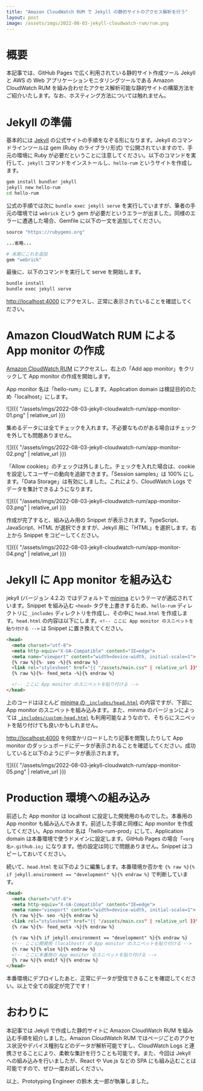 ```yaml
---
title: "Amazon CloudWatch RUM で Jekyll の静的サイトのアクセス解析を行う"
layout: post
image: /assets/imgs/2022-08-03-jekyll-cloudwatch-rum/rum.png
---
```


# 概要

本記事では、GitHub Pages で広く利用されている静的サイト作成ツール Jekyll と AWS の Web アプリケーションモニタリングツールである Amazon CloudWatch RUM を組み合わせたアクセス解析可能な静的サイトの構築方法をご紹介いたします。なお、ホスティング方法については触れません。

<!--more-->

# Jekyll の準備

基本的には [Jekyll](http://jekyllrb-ja.github.io/) の公式サイトの手順をなぞる形になります。Jekyll のコマンドラインツールは gem (Ruby のライブラリ形式) で公開されていますので、手元の環境に Ruby が必要だということに注意してください。以下のコマンドを実行して、`jekyll` コマンドをインストールし、`hello-rum` というサイトを作成します。
```bash
gem install bundler jekyll
jekyll new hello-rum
cd hello-rum
```

公式の手順では次に `bundle exec jekyll serve` を実行していますが、筆者の手元の環境では `webrick` という gem が必要だというエラーが出ました。同様のエラーに遭遇した場合、Gemfile に以下の一文を追加してください。
```ruby
source "https://rubygems.org"

...省略...

# 末尾にこれを追加
gem "webrick"
```

最後に、以下のコマンドを実行して serve を開始します。
```bash
bundle install
bundle exec jekyll serve
```

[http://localhost:4000](http://localhost:4000) にアクセスし、正常に表示されていることを確認してください。

# Amazon CloudWatch RUM による App monitor の作成

[Amazon CloudWatch RUM](https://console.aws.amazon.com/cloudwatch/home#rum:dashboard?tab=overview) にアクセスし、右上の「Add app monitor」をクリックして App monitor の作成を開始します。

App monitor 名は「hello-rum」にします。Application domain は検証目的のため「localhost」にします。

![]({{ "/assets/imgs/2022-08-03-jekyll-cloudwatch-rum/app-monitor-01.png" | relative_url }})

集めるデータには全てチェックを入れます。不必要なものがある場合はチェックを外しても問題ありません。

![]({{ "/assets/imgs/2022-08-03-jekyll-cloudwatch-rum/app-monitor-02.png" | relative_url }})

「Allow cookies」のチェックは外しました。チェックを入れた場合は、cookie を設定してユーザーの動向を追跡できます。「Session samples」は 100% にします。「Data Storage」は有効にしました。これにより、CloudWatch Logs でデータを集計できるようになります。

![]({{ "/assets/imgs/2022-08-03-jekyll-cloudwatch-rum/app-monitor-03.png" | relative_url }})

作成が完了すると、組み込み用の Snippet が表示されます。TypeScript、JavaScript、HTML が選択できますが、Jekyll 用に「HTML」を選択します。右上から Snippet をコピーしてください。

![]({{ "/assets/imgs/2022-08-03-jekyll-cloudwatch-rum/app-monitor-04.png" | relative_url }})

# Jekyll に App monitor を組み込む

jekyll (バージョン 4.2.2) ではデフォルトで [minima](https://github.com/jekyll/minima) というテーマが適応されています。Snippet を組み込む `<head>` タグを上書きするため、`hello-rum` ディレクトリに `_includes` ディレクトリを作成し、その中に `head.html` を作成します。`head.html` の内容は以下にします。`<!-- ここに App monitor のスニペットを貼り付ける -->` は Snippet に置き換えてください。
```html
<head>
  <meta charset="utf-8">
  <meta http-equiv="X-UA-Compatible" content="IE=edge">
  <meta name="viewport" content="width=device-width, initial-scale=1">
  {% raw %}{%- seo -%}{% endraw %}
  <link rel="stylesheet" href="{{ "/assets/main.css" | relative_url }}">
  {% raw %}{%- feed_meta -%}{% endraw %}

  <!-- ここに App monitor のスニペットを貼り付ける -->
</head>
```

上のコードはほとんど [minima の `_includes/head.html`](https://github.com/jekyll/minima/blob/master/_includes/head.html) の内容ですが、下部に App monitor のスニペットを組み込みます。また、minima のバージョンによっては [`_includes/custom-head.html`](https://github.com/jekyll/minima/blob/master/_includes/custom-head.html) も利用可能なようなので、そちらにスニペットを貼り付けても良いかもしれません。

[http://localhost:4000](http://localhost:4000) を何度かリロードしたり記事を閲覧したりして App monitor のダッシュボードにデータが表示されることを確認してください。成功していると以下のようにデータが表示されます。

![]({{ "/assets/imgs/2022-08-03-jekyll-cloudwatch-rum/app-monitor-05.png" | relative_url }})

# Production 環境への組み込み

前述した App monitor は localhost に設定した開発用のものでした。本番用の App monitor も組み込んでみます。前述した手順と同様に App monitor を作成してください。App monitor 名は「hello-rum-prod」にして、Application domain は本番環境で使うドメインに設定します。GitHub Pages の場合「`<org名>.github.io`」になります。他の設定は同じで問題ありません。Snippet はコピーしておいてください。

続いて、`head.html` を以下のように編集します。本番環境か否かを `{% raw %}{% if jekyll.environment == "development" %}{% endraw %}` で判断しています。
```html
<head>
  <meta charset="utf-8">
  <meta http-equiv="X-UA-Compatible" content="IE=edge">
  <meta name="viewport" content="width=device-width, initial-scale=1">
  {% raw %}{%- seo -%}{% endraw %}
  <link rel="stylesheet" href="{{ "/assets/main.css" | relative_url }}">
  {% raw %}{%- feed_meta -%}{% endraw %}

  {% raw %}{% if jekyll.environment == "development" %}{% endraw %}
  <!-- ここに開発用 (localhost) の App monitor のスニペットを貼り付ける -->
  {% raw %}{% else %}{% endraw %}
  <!-- ここに本番用の App monitor のスニペットを貼り付ける -->
  {% raw %}{% endif %}{% endraw %}
</head>
```

本番環境にデプロイしたあと、正常にデータが受信できることを確認してください。以上で全ての設定が完了です！

# おわりに

本記事では Jekyll で作成した静的サイトに Amazon CloudWatch RUM を組み込む手順を紹介しました。Amazon CloudWatch RUM ではページごとのアクセス状況やデバイス種別などのデータが解析可能ですし、CloudWatch Logs と連携させることにより、柔軟な集計を行うことも可能です。また、今回は Jekyll への組み込みを行いましたが、React や Vue.js などの SPA にも組み込むことは可能ですので、ぜひ一度お試しください。

以上、Prototyping Engineer の鈴木 太一郎が執筆しました。

